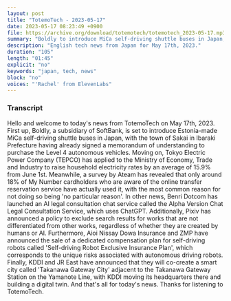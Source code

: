 ```yaml
---
layout: post
title: "TotemoTech - 2023-05-17"
date: 2023-05-17 08:23:49 +0900
file: https://archive.org/download/totemotech/totemotech_2023-05-17.mp3
summary: "Boldly to introduce MiCa self-driving shuttle buses in Japan, TEPCO to raise household electricity rates by 15.9% from June 1st, & more…"
description: "English tech news from Japan for May 17th, 2023."
duration: "105"
length: "01:45"
explicit: "no"
keywords: "japan, tech, news"
block: "no"
voices: "'Rachel' from ElevenLabs"
---
```


### Transcript

Hello and welcome to today's news from TotemoTech on May 17th, 2023. First up, Boldly, a subsidiary of SoftBank, is set to introduce Estonia-made MiCa self-driving shuttle buses in Japan, with the town of Sakai in Ibaraki Prefecture having already signed a memorandum of understanding to purchase the Level 4 autonomous vehicles. Moving on, Tokyo Electric Power Company (TEPCO) has applied to the Ministry of Economy, Trade and Industry to raise household electricity rates by an average of 15.9% from June 1st. Meanwhile, a survey by Ateam has revealed that only around 18% of My Number cardholders who are aware of the online transfer reservation service have actually used it, with the most common reason for not doing so being 'no particular reason'. In other news, Benri Dotcom has launched an AI legal consultation chat service called the Alpha Version Chat Legal Consultation Service, which uses ChatGPT. Additionally, Pixiv has announced a policy to exclude search results for works that are not differentiated from other works, regardless of whether they are created by humans or AI. Furthermore, Aioi Nissay Dowa Insurance and ZMP have announced the sale of a dedicated compensation plan for self-driving robots called 'Self-driving Robot Exclusive Insurance Plan', which corresponds to the unique risks associated with autonomous driving robots. Finally, KDDI and JR East have announced that they will co-create a smart city called 'Takanawa Gateway City' adjacent to the Takanawa Gateway Station on the Yamanote Line, with KDDI moving its headquarters there and building a digital twin.   And that's all for today's news. Thanks for listening to TotemoTech.
